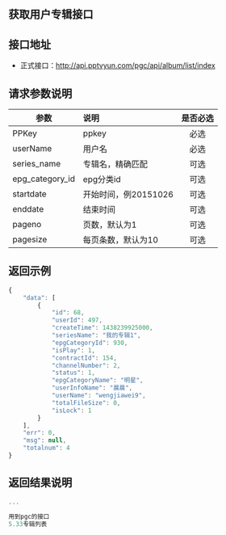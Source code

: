 获取用户专辑接口
----------

接口地址
----------
  * 正式接口：http://api.pptvyun.com/pgc/api/album/list/index

请求参数说明
----------
|  参数         |说明          |是否必选|
| ------------- |:-------------|:-----:|
| PPKey      | ppkey |必选|
| userName      | 用户名 |必选    |
| series_name      | 专辑名，精确匹配 |可选    |
| epg_category_id      | epg分类id |可选    |
| startdate      | 开始时间，例20151026 |可选    |
| enddate      | 结束时间 |可选    |
| pageno      | 页数，默认为1 |可选    |
| pagesize      | 每页条数，默认为10 |可选    |
返回示例
----------
```javascript
{
    "data": [
        {
            "id": 68,
            "userId": 497,
            "createTime": 1438239925000,
            "seriesName": "我的专辑1",
            "epgCategoryId": 930,
            "isPlay": 1,
            "contractId": 154,
            "channelNumber": 2,
            "status": 1,
            "epgCategoryName": "明星",
            "userInfoName": "晨晨",
            "userName": "wengjiawei9",
            "totalFileSize": 0,
            "isLock": 1
        }
    ],
    "err": 0,
    "msg": null,
    "totalnum": 4
}
```

返回结果说明
----------
```javascript
...

用到pgc的接口
5.33专辑列表
```
